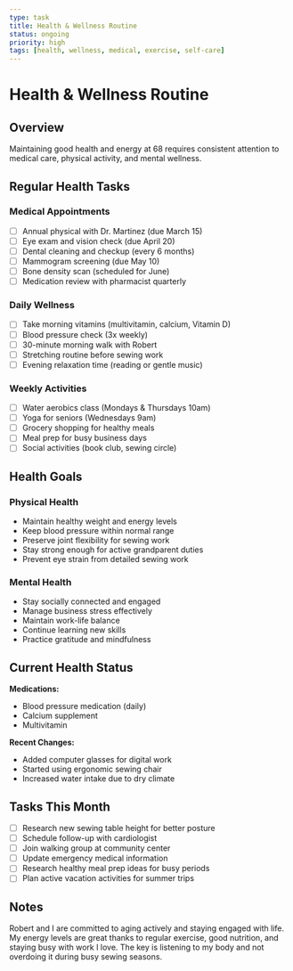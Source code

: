 ```yaml
---
type: task
title: Health & Wellness Routine
status: ongoing
priority: high
tags: [health, wellness, medical, exercise, self-care]
---
```


# Health & Wellness Routine

## Overview

Maintaining good health and energy at 68 requires consistent attention to medical care, physical activity, and mental wellness.

## Regular Health Tasks

### Medical Appointments
- [ ] Annual physical with Dr. Martinez (due March 15)
- [ ] Eye exam and vision check (due April 20)
- [ ] Dental cleaning and checkup (every 6 months)
- [ ] Mammogram screening (due May 10)
- [ ] Bone density scan (scheduled for June)
- [ ] Medication review with pharmacist quarterly

### Daily Wellness
- [ ] Take morning vitamins (multivitamin, calcium, Vitamin D)
- [ ] Blood pressure check (3x weekly)
- [ ] 30-minute morning walk with Robert
- [ ] Stretching routine before sewing work
- [ ] Evening relaxation time (reading or gentle music)

### Weekly Activities
- [ ] Water aerobics class (Mondays & Thursdays 10am)
- [ ] Yoga for seniors (Wednesdays 9am)
- [ ] Grocery shopping for healthy meals
- [ ] Meal prep for busy business days
- [ ] Social activities (book club, sewing circle)

## Health Goals

### Physical Health
- Maintain healthy weight and energy levels
- Keep blood pressure within normal range
- Preserve joint flexibility for sewing work
- Stay strong enough for active grandparent duties
- Prevent eye strain from detailed sewing work

### Mental Health
- Stay socially connected and engaged
- Manage business stress effectively
- Maintain work-life balance
- Continue learning new skills
- Practice gratitude and mindfulness

## Current Health Status

**Medications:**
- Blood pressure medication (daily)
- Calcium supplement
- Multivitamin

**Recent Changes:**
- Added computer glasses for digital work
- Started using ergonomic sewing chair
- Increased water intake due to dry climate

## Tasks This Month

- [ ] Research new sewing table height for better posture
- [ ] Schedule follow-up with cardiologist
- [ ] Join walking group at community center
- [ ] Update emergency medical information
- [ ] Research healthy meal prep ideas for busy periods
- [ ] Plan active vacation activities for summer trips

## Notes

Robert and I are committed to aging actively and staying engaged with life. My energy levels are great thanks to regular exercise, good nutrition, and staying busy with work I love. The key is listening to my body and not overdoing it during busy sewing seasons.
